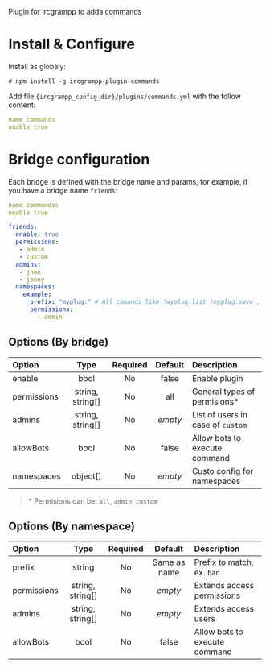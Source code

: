 Plugin for ircgrampp to adda commands 

# Install & Configure

Install as globaly:

    # npm install -g ircgrampp-plugin-commands

Add file `{ircgrampp_config_dir}/plugins/commands.yml` with the follow content:

```yaml
name commands 
enable true
```

# Bridge configuration

Each bridge is defined with the bridge name and params, for example, if you have a bridge name `friends`:

```yaml
name commandas 
enable true

friends:
  enable: true
  permissions:
   - admin
   - custom
  admins:
   - jhon
   - jonny
  namespaces:
    example:
      prefix: "myplug:" # All comands like !myplug:list !myplug:save , etc
      permissions:
        - admin
```

## Options (By bridge)

|Option|Type|Required|Default|Description|
|:----|:--:|:--:|:---:|:-----|
|enable|bool|No|false|Enable plugin|
|permissions|string, string[]|No|all|General types of permisions\*|
|admins|string, string[]|No|_empty_|List of users in case of `custom`|
|allowBots|bool|No|false|Allow bots to execute command|
|namespaces|object[]|No|_empty_|Custo config for namespaces|

> \* Permisions can be: `all`, `admin`, `custom`

## Options (By namespace)

|Option|Type|Required|Default|Description|
|:----|:--:|:--:|:---:|:-----|
|prefix|string|No|Same as name|Prefix to match, ex. `ban`|
|permissions|string, string[]|No|_empty_|Extends access permissions|
|admins|string, string[]|No|_empty_|Extends access users|
|allowBots|bool|No|false|Allow bots to execute command|


